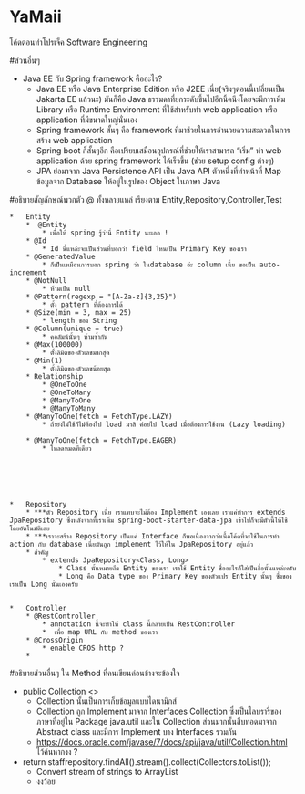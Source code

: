 # YaMaii
โค้ดตอนทำโปรเจ็ค  Software Engineering

#ส่วนอื่นๆ 
* Java EE กับ Spring framework คืออะไร?
    * Java EE หรือ Java Enterprise Edition หรือ J2EE เนี่ย(จริงๆตอนนี้เปลี่ยนเป็น Jakarta EE แล้วนะ) มันก็คือ Java ธรรมดาที่ยกระดับขึ้นไปอีกนิ้ดนึงโดยจะมีการเพิ่ม Library หรือ Runtime Environment ที่ใช้สำหรับทำ web application หรือ application ที่มีขนาดใหญ่นั่นเอง
    * Spring framework สั้นๆ คือ framework ที่มาช่วยในการอำนวยความสะดวกในการสร้าง web application
    * Spring boot ก็สั้นๆอีก คือเปรียบเสมือนอุปกรณ์ที่ช่วยให้เราสามารถ “เริ่ม” ทำ web application ด้วย spring framework ได้เร็วขึ้น (ช่วย setup config ต่างๆ)
    * JPA ย่อมาจาก Java Persistence API
เป็น Java API ตัวหนึ่งที่ทำหน้าที่ Map ข้อมูลจาก Database ให้อยู่ในรูปของ Object ในภาษา Java





#อธิบายสัญลักษณ์พวกตัว @ ทั้งหลายแหล่ เรียงตาม Entity,Repository,Controller,Test
    
    *   Entity
        *  @Entity 
            * เพื่อให้ spring รู้ว่านี่ Entity นะเออ !
        * @Id 
            * Id นี่แหล่ะจะเป็นส่วนที่บอกว่า field ไหนเป็น Primary Key ของเรา
        * @GeneratedValue
            * ก็เป็นเหมือนการบอก spring ว่า ในdatabase อ่ะ column เนี้ย ขอเป็น auto-increment
        * @NotNull
            * ห้ามเป็น null
        * @Pattern(regexp = "[A-Za-z]{3,25}")
            * ตั้ง pattern ที่ต้องการได้
        * @Size(min = 3, max = 25)
            * length ของ String 
        * @Column(unique = true)
            * คอลัมน์นั้นๆ ห้ามซ้ำกัน
        * @Max(100000)
            * ตั้งลิมิตของตัวเลขมากสุด
        * @Min(1) 
            * ตั้งลิมิตของตัวเลขน้อยสุด
        * Relationship
            * @OneToOne
            * @OneToMany
            * @ManyToOne
            * @ManyToMany
        * @ManyToOne(fetch = FetchType.LAZY)
            * ถ้ายังไม่ใช้ก็ไม่ต้องไป load มาสิ ค่อยไป load เมื่อต้องการใช้งาน (Lazy loading)

        * @ManyToOne(fetch = FetchType.EAGER)
            * โหลดหมดทีเดียว 
    
        


   
            
    *   Repository
        * ***ตัว Repository เนี่ย เราแทบจะไม่ต้อง Implement เองเลย เราแค่ทำการ extends JpaRepository ซึ่งหลังจากที่เราเพิ่ม spring-boot-starter-data-jpa เข้าไปก็จะมีตัวนี้ให้ใช้โดยอัตโนมัติเลย
        * ***เราจะสร้าง Repository เป็นแค่ Interface ก็พอเนื่องจากว่าเนื้อโค้ดที่จะใช้ในการทำ action กับ database เนี่ยมันถูก implement ไว้ให้ใน JpaRepository อยู่แล้ว
        * สำคัญ
            * extends JpaRepository<Class, Long>
                * Class นั้นหมายถึง Entity ของเรา เราใช้ Entity ชื่ออะไรก็ใส่เป็นชื่อนั้นแหล่ะครับ
                * Long คือ Data type ของ Primary Key ของตัวแปร Entity นั้นๆ ซึ่งของเราเป็น Long นั่นเองครับ


    *   Controller
        * @RestController 
            * annotation นี้จะทำให้ class นี้กลายเป็น RestController
            *  เพื่อ map URL กับ method ของเรา
        * @CrossOrigin
            * enable CROS http ?
        * 

#อธิบายส่วนอื่นๆ ใน Method ที่คนเขียนค่อนข้างจะข้องใจ
* public Collection <> 
    * Collection นั้นเป็นการเก็บข้อมูลแบบไดนามิกส์
    * Collection ถูก Implement มาจาก Interfaces Collection ซึ่งเป็นไลบรารี่ของภาษาที่อยู่ใน Package java.util และใน Collection ส่วนมากนั้นสืบทอดมาจาก Abstract class และมีการ Implement บาง Interfaces รวมกัน
    * https://docs.oracle.com/javase/7/docs/api/java/util/Collection.html ไว้ค้นหากงง ? 
* return staffrepository.findAll().stream().collect(Collectors.toList());
    *  Convert stream of strings to ArrayList
    * งงว้อย

  
    

